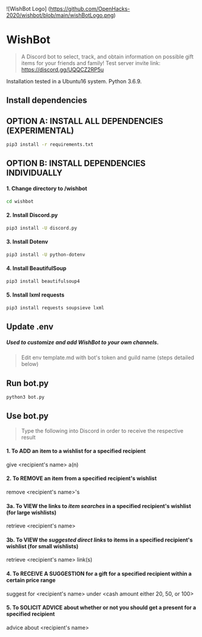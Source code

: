 ![WishBot Logo]
(https://github.com/OpenHacks-2020/wishbot/blob/main/wishBotLogo.png)
# WishBot
> A Discord bot to select, track, and obtain information on possible gift items for your friends and family!
> Test server invite link: https://discord.gg/UQQCZ2RP5u 

Installation tested in a Ubuntu16 system. Python 3.6.9.

## Install dependencies
## OPTION A: INSTALL ALL DEPENDENCIES (EXPERIMENTAL)
```bash
pip3 install -r requirements.txt
```
## OPTION B: INSTALL DEPENDENCIES INDIVIDUALLY
#### 1. Change directory to /wishbot  
```bash
cd wishbot
```
#### 2. Install Discord.py
```bash
pip3 install -U discord.py
```
#### 3. Install Dotenv  
```bash
pip3 install -U python-dotenv
```
#### 4. Install BeautifulSoup  
```bash
pip3 install beautifulsoup4
```
#### 5. Install lxml requests  
```bash
pip3 install requests soupsieve lxml
```
## Update .env   
##### Used to customize and add WishBot to your own channels.  
> Edit env template.md with bot's token and guild name (steps detailed below) 


## Run bot.py   
```bash
python3 bot.py
```
## Use bot.py
> Type the following into Discord in order to receive the respective result
#### 1. To ADD an item to a wishlist for a specified recipient
give <recipient's name> a(n) <item name>
#### 2. To REMOVE an item from a specified recipient's wishlist
remove <recipient's name>'s <item name>
#### 3a. To VIEW the links to _item searches_ in a specified recipient's wishlist (for large wishlists)
retrieve <recipient's name>
#### 3b. To VIEW the _suggested direct links_ to items in a specified recipient's wishlist (for small wishlists)
retrieve <recipient's name> link(s)
#### 4. To RECEIVE A SUGGESTION for a gift for a specified recipient within a certain price range
suggest for <recipient's name> under <cash amount either 20, 50, or 100>
#### 5. To SOLICIT ADVICE about whether or not you should get a present for a specified recipient
advice about <recipient's name>
